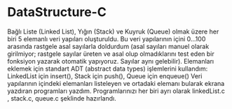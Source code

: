 # DataStructure-C

Bağlı Liste (Linked List), Yığın (Stack) ve Kuyruk (Queue) olmak üzere her biri 5 elemanlı
veri yapıları oluşturuldu. Bu veri yapılarının içini 0...100 arasında rastgele asal sayılarla
doldurdum (asal sayıları manuel olarak girilmiyor; rastgele sayılar üreten ve asal olup
olmadıklarını test eden bir fonksiyon yazarak otomatik yapıyoruz. Sayılar aynı gelebilir).
Elemanları eklemek için standart ADT (abstract data types) işlemlerini kullandım:
LinkedList için insert(), Stack için push(), Queue için enqueue()
Veri yapılarının içindeki elemanları listeleyen ve ortadaki elemanı bularak ekrana
yazdıran programları yazdım. Programlarınızı her biri ayrı olarak linkedList.c , stack.c,
queue.c şeklinde hazırlandı.

 

